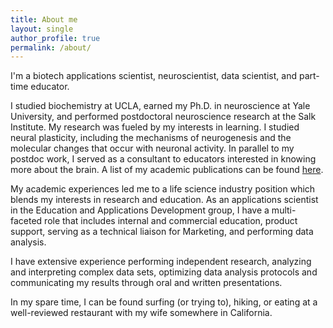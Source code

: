 ```yaml
---
title: About me
layout: single
author_profile: true
permalink: /about/
---
```


I'm a biotech applications scientist, neuroscientist, data scientist, and part-time educator.

I studied biochemistry at UCLA, earned my Ph.D. in neuroscience at Yale University, and performed postdoctoral neuroscience research at the Salk Institute. My research was fueled by my interests in learning. I studied neural plasticity, including the mechanisms of neurogenesis and the molecular changes that occur with neuronal activity. In parallel to my postdoc work, I served as a consultant to educators interested in knowing more about the brain. A list of my academic publications can be found [here](https://scholar.google.com/citations?user=wGG8V78AAAAJ&hl=en). 

My academic experiences led me to a life science industry position which blends my interests in research and education. As an applications scientist in the Education and Applications Development group, I have a multi-faceted role that includes internal and commercial education, product support, serving as a technical liaison for Marketing, and performing data analysis.

I have extensive experience performing independent research, analyzing and interpreting complex data sets, optimizing data analysis protocols and communicating my results through oral and written presentations.

In my spare time, I can be found surfing (or trying to), hiking, or eating at a well-reviewed restaurant with my wife somewhere in California.